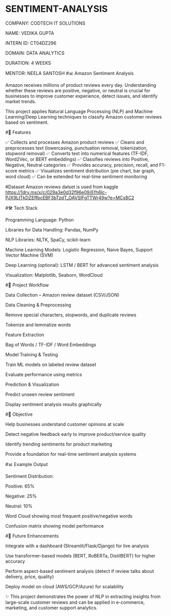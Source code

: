 # SENTIMENT-ANALYSIS
COMPANY: CODTECH IT SOLUTIONS

NAME: VEDIKA GUPTA

INTERN ID: CT04DZ296

DOMAIN: DATA ANALYTICS

DURATION: 4 WEEKS

MENTOR: NEELA SANTOSH
#📊 Amazon Sentiment Analysis

Amazon receives millions of product reviews every day. Understanding whether these reviews are positive, negative, or neutral is crucial for businesses to improve customer experience, detect issues, and identify market trends.

This project applies Natural Language Processing (NLP) and Machine Learning/Deep Learning techniques to classify Amazon customer reviews based on sentiment.

#🚀 Features

✅ Collects and processes Amazon product reviews
✅ Cleans and preprocesses text (lowercasing, punctuation removal, tokenization, stopword removal)
✅ Converts text into numerical features (TF-IDF, Word2Vec, or BERT embeddings)
✅ Classifies reviews into Positive, Negative, Neutral categories
✅ Provides accuracy, precision, recall, and F1-score metrics
✅ Visualizes sentiment distribution (pie chart, bar graph, word cloud)
✅ Can be extended for real-time sentiment monitoring

#Dataset
Amazon reviews datset is used from kaggle 
https://1drv.ms/x/c/029a3e0d32f96e09/Efh6lc-PJX9LtTkDZEffbcEBF3bTzdT_OAVSlFgTTWr49w?e=MCs8C2

#🛠 Tech Stack

Programming Language: Python

Libraries for Data Handling: Pandas, NumPy

NLP Libraries: NLTK, SpaCy, scikit-learn

Machine Learning Models: Logistic Regression, Naive Bayes, Support Vector Machine (SVM)

Deep Learning (optional): LSTM / BERT for advanced sentiment analysis

Visualization: Matplotlib, Seaborn, WordCloud

#📂 Project Workflow

Data Collection – Amazon review dataset (CSV/JSON)

Data Cleaning & Preprocessing

Remove special characters, stopwords, and duplicate reviews

Tokenize and lemmatize words

Feature Extraction

Bag of Words / TF-IDF / Word Embeddings

Model Training & Testing

Train ML models on labeled review dataset

Evaluate performance using metrics

Prediction & Visualization

Predict unseen review sentiment

Display sentiment analysis results graphically

#🎯 Objective

Help businesses understand customer opinions at scale

Detect negative feedback early to improve product/service quality

Identify trending sentiments for product marketing

Provide a foundation for real-time sentiment analysis systems

#📊 Example Output

Sentiment Distribution:

Positive: 65%

Negative: 25%

Neutral: 10%

Word Cloud showing most frequent positive/negative words

Confusion matrix showing model performance

#🚀 Future Enhancements

Integrate with a dashboard (Streamlit/Flask/Django) for live analysis

Use transformer-based models (BERT, RoBERTa, DistilBERT) for higher accuracy

Perform aspect-based sentiment analysis (detect if review talks about delivery, price, quality)

Deploy model on cloud (AWS/GCP/Azure) for scalability

✨ This project demonstrates the power of NLP in extracting insights from large-scale customer reviews and can be applied in e-commerce, marketing, and customer support analytics.
